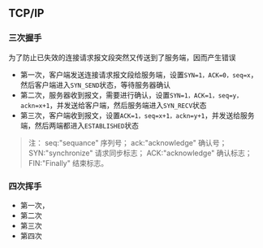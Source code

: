 ## TCP/IP

### 三次握手
为了防止已失效的连接请求报文段突然又传送到了服务端，因而产生错误
* 第一次，客户端发送连接请求报文段给服务端，设置`SYN=1，ACK=0，seq=x`，然后客户端进入`SYN_SEND`状态，等待服务器确认
* 第二次，服务器收到报文，需要进行确认，设置`SYN=1，ACK=1，seq=y，ackn=x+1`，并发送给客户端，然后服务端进入`SYN_RECV`状态
* 第三次，客户端收到报文，设置`ACK=1，seq=x+1，ackn=y+1`，并发送给服务端，然后两端都进入`ESTABLISHED`状态
> 注：
seq:"sequance" 序列号；
ack:"acknowledge" 确认号；
SYN:"synchronize" 请求同步标志；
ACK:"acknowledge" 确认标志；
FIN:"Finally" 结束标志。

### 四次挥手
* 第一次，
* 第二次
* 第三次
* 第四次